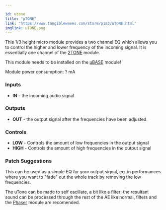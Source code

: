 ```yaml
---

id: utone
title: "µTONE"
link: "https://www.tangiblewaves.com/store/p183/uTONE.html"
imglink: uTONE.png
---
```





This 1/3 height micro module provides a two channel EQ which allows you to control the higher and lower frequency of the incoming signal. It is essentially one channel of the [2TONE](https://wiki.aemodular.com/pmwiki.php/AeManual/2TONE) module.

This module needs to be installed on the [µBASE](https://wiki.aemodular.com/pmwiki.php/AeManual/UBASE) module!

Module power consumption: ? mA

### Inputs

*   **IN** - the incoming audio signal

### Outputs

*   **OUT** - the output signal after the frequencies have been adjusted.

### Controls

*   **LOW** - Controls the amount of low frequencies in the output signal
*   **HIGH** - Controls the amount of high frequencies in the output signal

### Patch Suggestions

This can be used as a simple EQ for your output signal, eg. in performances where you want to "fade" out the whole track by removing the low frequencies.

The uTone can be made to self oscillate, a bit like a filter; the resultant sound can be processed through the rest of the AE like normal, filters and the [Phaser](https://wiki.aemodular.com/pmwiki.php/AeManual/PHASER) module are recomended.





